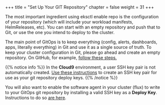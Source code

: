 +++
title = "Set Up Your GIT Repository"
chapter = false
weight = 31
+++

The most important ingredient using eksctl enable repo is the configuration of your repository (which will include your workload manifests, HelmReleases, etc). You can start with an empty repository and push that to Git, or use the one you intend to deploy to the cluster.

The main point of GitOps is to keep everything (config, alerts, dashboards, apps, literally everything) in Git and use it as a single source of truth. To keep your cluster configuration in Git, please go ahead and create an empty repository. On GitHub, for example, [follow these steps.](https://help.github.com/articles/create-a-repo)

{{% notice info %}}
In the **Cloud9** environment, a user SSH key pair is not automatically created. [Use these instructions](https://help.github.com/en/github/authenticating-to-github/checking-for-existing-ssh-keys) to create an SSH key pair for use as your git repository deploy keys.
{{% /notice %}}

You will also want to enable the software agent in your cluster (flux) to write to your GitOps git repository by installing a valid SSH key as a **Deploy Key**. Instructions to do so [are here](https://help.github.com/en/github/authenticating-to-github/adding-a-new-ssh-key-to-your-github-account).

